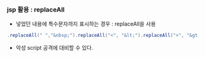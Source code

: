 ### jsp 활용 : replaceAll

- 넣었던 내용에 특수문자까지 표시하는 경우 : replaceAll을 사용 

```java
.replaceAll(" ","&nbsp;").replaceAll("<", "&lt;").replaceAll(">", "&gt;") ...
```

- 악성 script 공격에 대비할 수 있다.
